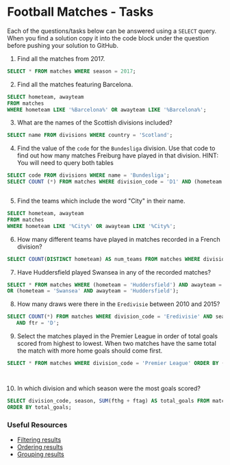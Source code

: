 # Football Matches - Tasks

Each of the questions/tasks below can be answered using a `SELECT` query. When you find a solution copy it into the code block under the question before pushing your solution to GitHub.

1) Find all the matches from 2017.

```sql
SELECT * FROM matches WHERE season = 2017;


```

2) Find all the matches featuring Barcelona.

```sql
SELECT hometeam, awayteam
FROM matches
WHERE hometeam LIKE '%Barcelona%' OR awayteam LIKE '%Barcelona%';


```

3) What are the names of the Scottish divisions included?

```sql
SELECT name FROM divisions WHERE country = 'Scotland';


```

4) Find the value of the `code` for the `Bundesliga` division. Use that code to find out how many matches Freiburg have played in that division. HINT: You will need to query both tables

```sql
SELECT code FROM divisions WHERE name = 'Bundesliga';
SELECT COUNT (*) FROM matches WHERE division_code = 'D1' AND (hometeam = 'Freiburg' OR awayteam = 'Freiburg');



```

5) Find the teams which include the word "City" in their name. 

```sql
SELECT hometeam, awayteam
FROM matches
WHERE hometeam LIKE '%City%' OR awayteam LIKE '%City%';


```

6) How many different teams have played in matches recorded in a French division?

```sql
SELECT COUNT(DISTINCT hometeam) AS num_teams FROM matches WHERE division_code IN (SELECT code FROM divisions WHERE LOWER(country) = 'france') UNION SELECT COUNT(DISTINCT awayteam) AS num_teams FROM Matches WHERE division_code IN (SELECT code FROM divisions WHERE LOWER(country) = 'france');


```

7) Have Huddersfield played Swansea in any of the recorded matches?

```sql
SELECT * FROM matches WHERE (hometeam = 'Huddersfield') AND awayteam = 'Swansea' 
OR (hometeam = 'Swansea' AND awayteam = 'Huddersfield');


```

8) How many draws were there in the `Eredivisie` between 2010 and 2015?

```sql
SELECT COUNT(*) FROM matches WHERE division_code = 'Eredivisie' AND season >= 2010 AND season <= 2015
   AND ftr = 'D';


```

9) Select the matches played in the Premier League in order of total goals scored from highest to lowest. When two matches have the same total the match with more home goals should come first.

```sql
SELECT * FROM matches WHERE division_code = 'Premier League' ORDER BY (fthg + ftag) DESC, fthg DESC;




```

10) In which division and which season were the most goals scored?

```sql
SELECT division_code, season, SUM(fthg + ftag) AS total_goals FROM matches GROUP BY division_code, season
ORDER BY total_goals;


```

### Useful Resources

- [Filtering results](https://www.w3schools.com/sql/sql_where.asp)
- [Ordering results](https://www.w3schools.com/sql/sql_orderby.asp)
- [Grouping results](https://www.w3schools.com/sql/sql_groupby.asp)